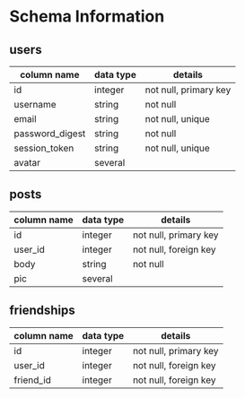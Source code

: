 # Schema Information

## users
column name     | data type | details
----------------|-----------|-----------------------
id              | integer   | not null, primary key
username        | string    | not null
email           | string    | not null, unique
password_digest | string    | not null
session_token   | string    | not null, unique
avatar          | several   |

## posts
column name | data type | details
------------|-----------|-----------------------
id          | integer   | not null, primary key
user_id     | integer   | not null, foreign key
body        | string    | not null
pic         | several   |

## friendships
column name | data type | details
------------|-----------|-----------------------
id          | integer   | not null, primary key
user_id     | integer   | not null, foreign key
friend_id   | integer   | not null, foreign key
